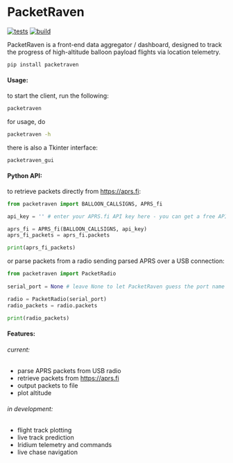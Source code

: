 # PacketRaven 

[![tests](https://github.com/UMDBPP/PacketRaven/workflows/tests/badge.svg)](https://github.com/UMDBPP/PacketRaven/actions?query=workflow%3Atests)
[![build](https://github.com/UMDBPP/PacketRaven/workflows/build/badge.svg)](https://github.com/UMDBPP/PacketRaven/actions?query=workflow%3Abuild)

PacketRaven is a front-end data aggregator / dashboard, designed to track the progress of high-altitude balloon payload flights via location telemetry.

```bash
pip install packetraven
```

#### Usage:
to start the client, run the following:
```bash
packetraven
```
for usage, do
```bash
packetraven -h
```

there is also a Tkinter interface:
```bash
packetraven_gui
```

#### Python API:
to retrieve packets directly from https://aprs.fi:
```python
from packetraven import BALLOON_CALLSIGNS, APRS_fi

api_key = '' # enter your APRS.fi API key here - you can get a free API key from https://aprs.fi/page/api

aprs_fi = APRS_fi(BALLOON_CALLSIGNS, api_key)
aprs_fi_packets = aprs_fi.packets

print(aprs_fi_packets)
```
or parse packets from a radio sending parsed APRS over a USB connection:
```python
from packetraven import PacketRadio
 
serial_port = None # leave None to let PacketRaven guess the port name  

radio = PacketRadio(serial_port)
radio_packets = radio.packets

print(radio_packets)
```

#### Features:
###### current:
- parse APRS packets from USB radio
- retrieve packets from https://aprs.fi
- output packets to file
- plot altitude

###### in development:
- flight track plotting
- live track prediction
- Iridium telemetry and commands
- live chase navigation
